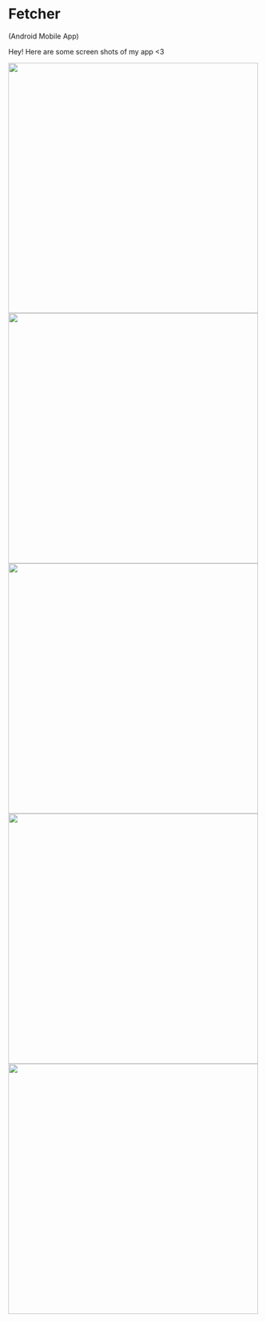 # Fetcher
(Android Mobile App)


Hey! Here are some screen shots of my app <3 

<img height="500" src="https://user-images.githubusercontent.com/31251244/39865637-119f6480-5413-11e8-8363-dd0235c2a493.png">

<img height="500" src="https://user-images.githubusercontent.com/31251244/39870642-b830c6fe-5427-11e8-9867-91a6e5eb83b5.png">

<img height="500" src="https://user-images.githubusercontent.com/31251244/39903004-7e5edd48-5496-11e8-93c4-37b81c018049.png">

<img height="500" src="https://user-images.githubusercontent.com/31251244/39903016-8c3b4e24-5496-11e8-898d-111188c59a93.png">

<img height="500" src="https://user-images.githubusercontent.com/31251244/39903017-8f06d178-5496-11e8-89ab-c204698b2e7f.png">

